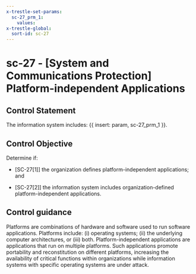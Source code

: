 ```yaml
---
x-trestle-set-params:
  sc-27_prm_1:
    values:
x-trestle-global:
  sort-id: sc-27
---
```


# sc-27 - \[System and Communications Protection\] Platform-independent Applications

## Control Statement

The information system includes: {{ insert: param, sc-27_prm_1 }}.

## Control Objective

Determine if:

- \[SC-27[1]\] the organization defines platform-independent applications; and

- \[SC-27[2]\] the information system includes organization-defined platform-independent applications.

## Control guidance

Platforms are combinations of hardware and software used to run software applications. Platforms include: (i) operating systems; (ii) the underlying computer architectures, or (iii) both. Platform-independent applications are applications that run on multiple platforms. Such applications promote portability and reconstitution on different platforms, increasing the availability of critical functions within organizations while information systems with specific operating systems are under attack.
